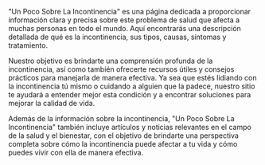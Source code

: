 "Un Poco Sobre La Incontinencia" es una página dedicada a proporcionar información clara y precisa sobre este problema de salud que afecta a muchas personas en todo el mundo. Aquí encontrarás una descripción detallada de qué es la incontinencia, sus tipos, causas, síntomas y tratamiento.

Nuestro objetivo es brindarte una comprensión profunda de la incontinencia, así como también ofrecerte recursos útiles y consejos prácticos para manejarla de manera efectiva. Ya sea que estés lidiando con la incontinencia tú mismo o cuidando a alguien que la padece, nuestro sitio te ayudará a entender mejor esta condición y a encontrar soluciones para mejorar la calidad de vida.

Además de la información sobre la incontinencia, "Un Poco Sobre La Incontinencia" también incluye artículos y noticias relevantes en el campo de la salud y el bienestar, con el objetivo de brindarte una perspectiva completa sobre cómo la incontinencia puede afectar a tu vida y cómo puedes vivir con ella de manera efectiva.

